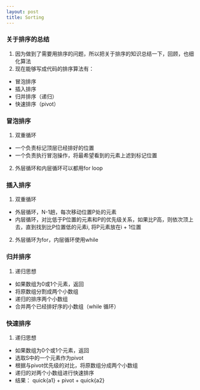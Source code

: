```yaml
---
layout: post
title: Sorting
---
```


### 关于排序的总结  
1. 因为做到了需要用排序的问题，所以把关于排序的知识总结一下，回顾，也细化算法  
2. 现在能够写成代码的排序算法有：
  * 冒泡排序  
  * 插入排序  
  * 归并排序（递归）  
  * 快速排序（pivot） 
  
### 冒泡排序  
1. 双重循环  
  * 一个负责标记顶层已经排好的位置  
  * 一个负责执行冒泡操作，将最希望看到的元素上滤到标记位置  
2. 外层循环和内层循环可以都用for loop  

### 插入排序  
1. 双重循环  
  * 外层循环，N-1趟，每次移动位置P处的元素  
  * 内层循环，对比低于P位置的元素和P的优先级关系，如果比P高，则依次顶上去，直到找到比P位置低的元素i, 将P元素放在i + 1位置  
2. 外层循环为for，内层循环使用while  

### 归并排序  
1. 递归思想  
  * 如果数组为0或1个元素，返回
  * 将原数组分割成两个小数组  
  * 递归的排序两个小数组  
  * 合并两个已经排好序的小数组（while 循环）
  
### 快速排序  
1. 递归思想  
  * 如果数组为0个或1个元素，返回  
  * 选取S中的一个元素作为pivot  
  * 根据与pivot优先级的对比，将原数组分成两个小数组  
  * 递归的对两个小数组进行快速排序  
  * 结果： quick{a1} + pivot + quick{a2}  
  
